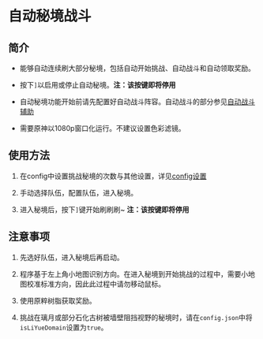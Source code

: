 # 自动秘境战斗

## 简介

- 能够自动连续刷大部分秘境，包括自动开始挑战、自动战斗和自动领取奖励。

- 按下`]`以启用或停止自动秘境。<strong>注：该按键即将停用</strong>

- 自动秘境功能开始前请先配置好自动战斗阵容。自动战斗的部分参见[自动战斗辅助](combat_assi.md)

- 需要原神以1080p窗口化运行。不建议设置色彩滤镜。

## 使用方法

1. 在config中设置挑战秘境的次数与其他设置，详见[config设置](config.md)

2. 手动选择队伍，配置队伍，进入秘境。

3. 进入秘境后，按下`]`键开始刷刷刷~ <strong>注：该按键即将停用</strong>

## 注意事项

1. 先选好队伍，进入秘境后再启动。

2. 程序基于左上角小地图识别方向。在进入秘境到开始挑战的过程中，需要小地图校准标准方向，因此此过程中请勿移动鼠标。

3. 使用原粹树脂获取奖励。

4. 挑战在璃月或部分石化古树被墙壁阻挡视野的秘境时，请在`config.json`中将`isLiYueDomain`设置为`true`。
